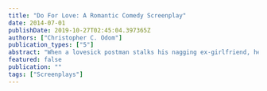```yaml
---
title: "Do For Love: A Romantic Comedy Screenplay"
date: 2014-07-01
publishDate: 2019-10-27T02:45:04.397365Z
authors: ["Christopher C. Odom"]
publication_types: ["5"]
abstract: "When a lovesick postman stalks his nagging ex-girlfriend, he and the love-starved police lady who catches him, fall in love. - \"What you won't do, you'll for love.\"When Postman Pete gets dumped by his nagging girlfriend of five years, she's becomes a bad habit he just can't kick. Through the poor advice of his estranged buddies, Pete embarks upon a series of dating misadventures, while secretly stalking his ex, betwixt each date from hell. Pete may be a professional postal worker, but a seasoned stalker he is not. A peculiar patrolwoman, and her pointed partner are always there to intervene. Pete, on the rebound, and the patrolwoman, fond of things she shouldn't have, take a liking to each other and plan a date. But, how will the story end? DO FOR LOVE is a Romantic Screwball Comedy along the lines of SOMETHING ABOUT MARY. A risqué comedic glimpse of tangible and freaky, familiar circumstances, DO FOR LOVE is a story to which we can all relate, but try to forget."
featured: false
publication: ""
tags: ["Screenplays"]
---
```


